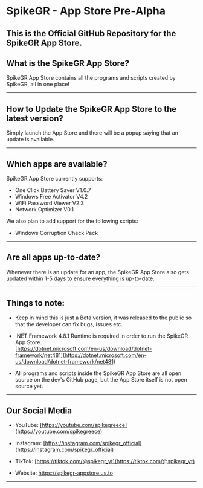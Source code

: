 # SpikeGR - App Store Pre-Alpha

This is the Official GitHub Repository for the SpikeGR App Store.
---

## What is the SpikeGR App Store?

SpikeGR App Store contains all the programs and scripts created by SpikeGR, all in one place!

---
## How to Update the SpikeGR App Store to the latest version?

Simply launch the App Store and there will be a popup saying that an update is available.

---
## Which apps are available?

SpikeGR App Store currently supports:

 - One Click Battery Saver V1.0.7
 - Windows Free Activator V4.2
 - WiFi Password Viewer V2.3
 - Network Optimizer V0.1
 
We also plan to add support for the following scripts:

 - Windows Corruption Check Pack
---
## Are all apps up-to-date?
Whenever there is an update for an app, the SpikeGR App Store also gets updated within 1-5 days to ensure everything is up-to-date.

---
## Things to note:

 - Keep in mind this is just a Beta version, it was released to the public so that the developer can fix bugs, issues etc.
 
 - .NET Framework 4.8.1 Runtime is required in order to run the SpikeGR App Store.  
[https://dotnet.microsoft.com/en-us/download/dotnet-framework/net481](https://dotnet.microsoft.com/en-us/download/dotnet-framework/net481)

 - All programs and scripts inside the SpikeGR App Store are all open source on the dev's GitHub page, but the App Store itself is not open source yet.
---
## Our Social Media

 - YouTube:
[https://youtube.com/spikegreece](https://youtube.com/spikegreece)

 - Instagram:
[https://instagram.com/spikegr_official](https://instagram.com/spikegr_official)

 - TikTok:
[https://tiktok.com/@spikegr_yt](https://tiktok.com/@spikegr_yt)

 - Website:
https://spikegr-appstore.us.to
---
